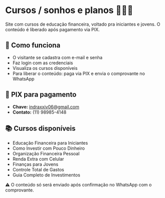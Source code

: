 # Cursos / sonhos e planos 🙏🏻👑

Site com cursos de educação financeira, voltado pra iniciantes e jovens. O conteúdo é liberado após pagamento via PIX.

## 📌 Como funciona

- O visitante se cadastra com e-mail e senha
- Faz login com as credenciais
- Visualiza os cursos disponíveis
- Para liberar o conteúdo: paga via PIX e envia o comprovante no WhatsApp

## 💸 PIX para pagamento

- **Chave:** indraxxiv06@gmail.com
- **Contato:** (11) 98985-4148

## 📚 Cursos disponíveis

- Educação Financeira para Iniciantes
- Como Investir com Pouco Dinheiro
- Organização Financeira Pessoal
- Renda Extra com Celular
- Finanças para Jovens
- Controle Total de Gastos
- Guia Completo de Investimentos

⚠️ O conteúdo só será enviado após confirmação no WhatsApp com o comprovante.
